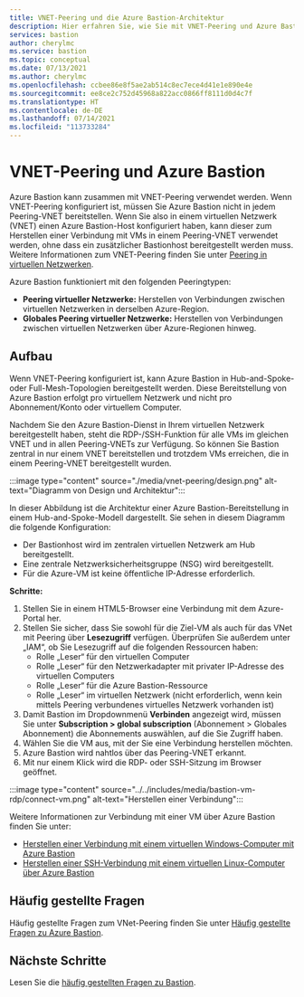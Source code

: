 ```yaml
---
title: VNET-Peering und die Azure Bastion-Architektur
description: Hier erfahren Sie, wie Sie mit VNET-Peering und Azure Bastion zusammen eine Verbindung mit VMs herstellen.
services: bastion
author: cherylmc
ms.service: bastion
ms.topic: conceptual
ms.date: 07/13/2021
ms.author: cherylmc
ms.openlocfilehash: ccbee86e8f5ae2ab514c8ec7ece4d41e1e890e4e
ms.sourcegitcommit: ee8ce2c752d45968a822acc0866ff8111d0d4c7f
ms.translationtype: HT
ms.contentlocale: de-DE
ms.lasthandoff: 07/14/2021
ms.locfileid: "113733284"
---
```

# <a name="vnet-peering-and-azure-bastion"></a>VNET-Peering und Azure Bastion

Azure Bastion kann zusammen mit VNET-Peering verwendet werden. Wenn VNET-Peering konfiguriert ist, müssen Sie Azure Bastion nicht in jedem Peering-VNET bereitstellen. Wenn Sie also in einem virtuellen Netzwerk (VNET) einen Azure Bastion-Host konfiguriert haben, kann dieser zum Herstellen einer Verbindung mit VMs in einem Peering-VNET verwendet werden, ohne dass ein zusätzlicher Bastionhost bereitgestellt werden muss. Weitere Informationen zum VNET-Peering finden Sie unter [Peering in virtuellen Netzwerken](../virtual-network/virtual-network-peering-overview.md).

Azure Bastion funktioniert mit den folgenden Peeringtypen:

* **Peering virtueller Netzwerke:** Herstellen von Verbindungen zwischen virtuellen Netzwerken in derselben Azure-Region.
* **Globales Peering virtueller Netzwerke:** Herstellen von Verbindungen zwischen virtuellen Netzwerken über Azure-Regionen hinweg.

## <a name="architecture"></a>Aufbau

Wenn VNET-Peering konfiguriert ist, kann Azure Bastion in Hub-and-Spoke- oder Full-Mesh-Topologien bereitgestellt werden. Diese Bereitstellung von Azure Bastion erfolgt pro virtuellem Netzwerk und nicht pro Abonnement/Konto oder virtuellem Computer.

Nachdem Sie den Azure Bastion-Dienst in Ihrem virtuellen Netzwerk bereitgestellt haben, steht die RDP-/SSH-Funktion für alle VMs im gleichen VNET und in allen Peering-VNETs zur Verfügung. So können Sie Bastion zentral in nur einem VNET bereitstellen und trotzdem VMs erreichen, die in einem Peering-VNET bereitgestellt wurden.

:::image type="content" source="./media/vnet-peering/design.png" alt-text="Diagramm von Design und Architektur":::

In dieser Abbildung ist die Architektur einer Azure Bastion-Bereitstellung in einem Hub-and-Spoke-Modell dargestellt. Sie sehen in diesem Diagramm die folgende Konfiguration:

* Der Bastionhost wird im zentralen virtuellen Netzwerk am Hub bereitgestellt.
* Eine zentrale Netzwerksicherheitsgruppe (NSG) wird bereitgestellt.
* Für die Azure-VM ist keine öffentliche IP-Adresse erforderlich.

**Schritte:**

1. Stellen Sie in einem HTML5-Browser eine Verbindung mit dem Azure-Portal her.
2. Stellen Sie sicher, dass Sie sowohl für die Ziel-VM als auch für das VNet mit Peering über **Lesezugriff** verfügen. Überprüfen Sie außerdem unter „IAM“, ob Sie Lesezugriff auf die folgenden Ressourcen haben:
   * Rolle „Leser“ für den virtuellen Computer
   * Rolle „Leser“ für den Netzwerkadapter mit privater IP-Adresse des virtuellen Computers
   * Rolle „Leser“ für die Azure Bastion-Ressource
   * Rolle „Leser“ im virtuellen Netzwerk (nicht erforderlich, wenn kein mittels Peering verbundenes virtuelles Netzwerk vorhanden ist)
3. Damit Bastion im Dropdownmenü **Verbinden** angezeigt wird, müssen Sie unter **Subscription > global subscription** (Abonnement > Globales Abonnement) die Abonnements auswählen, auf die Sie Zugriff haben.
4. Wählen Sie die VM aus, mit der Sie eine Verbindung herstellen möchten.
5. Azure Bastion wird nahtlos über das Peering-VNET erkannt.
6. Mit nur einem Klick wird die RDP- oder SSH-Sitzung im Browser geöffnet.

  :::image type="content" source="../../includes/media/bastion-vm-rdp/connect-vm.png" alt-text="Herstellen einer Verbindung":::

   Weitere Informationen zur Verbindung mit einer VM über Azure Bastion finden Sie unter:

   * [Herstellen einer Verbindung mit einem virtuellen Windows-Computer mit Azure Bastion](bastion-connect-vm-rdp.md)
   * [Herstellen einer SSH-Verbindung mit einem virtuellen Linux-Computer über Azure Bastion](bastion-connect-vm-ssh.md)

## <a name="faq"></a>Häufig gestellte Fragen

Häufig gestellte Fragen zum VNet-Peering finden Sie unter [Häufig gestellte Fragen zu Azure Bastion](bastion-faq.md#peering).

## <a name="next-steps"></a>Nächste Schritte

Lesen Sie die [häufig gestellten Fragen zu Bastion](bastion-faq.md).
